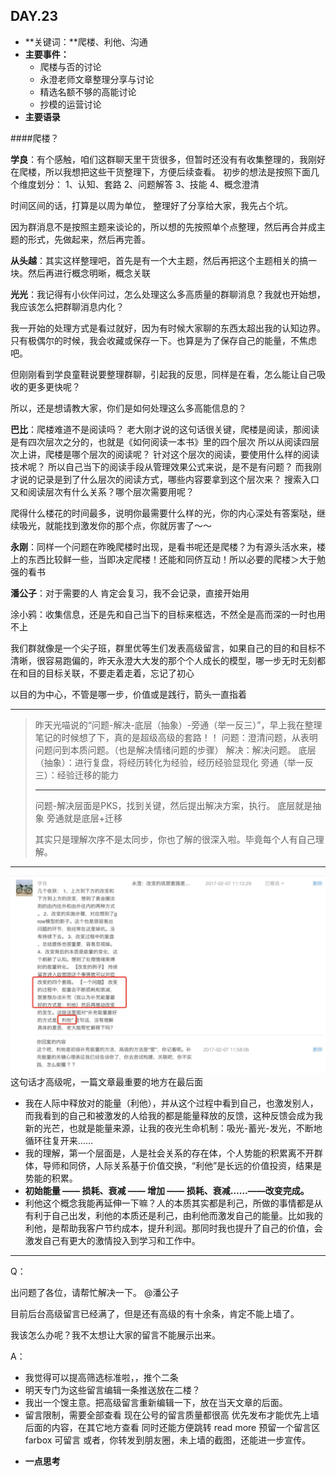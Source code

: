 
## DAY.23
+ **关键词：**爬楼、利他、沟通
+ **主要事件：**
    + 爬楼与否的讨论
    + 永澄老师文章整理分享与讨论
    + 精选名额不够的高能讨论
    + 抄模的运营讨论
+ **主要语录**

####爬楼？

**学良**：有个感触，咱们这群聊天里干货很多，但暂时还没有有收集整理的，我刚好在爬楼，所以我想把这些干货整理下，方便后续查看。
初步的想法是按照下面几个维度划分： 
1、认知、套路
2、问题解答
3、技能
4、概念澄清

时间区间的话，打算是以周为单位，
整理好了分享给大家，我先占个坑。

因为群消息不是按照主题来谈论的，所以想的先按照单个点整理，然后再合并成主题的形式，先做起来，然后再完善。

**从头越**：其实这样整理吧，首先是有一个大主题，然后再把这个主题相关的搞一块。然后再进行概念明晰，概念关联

**光光**：我记得有小伙伴问过，怎么处理这么多高质量的群聊消息？我就也开始想，我应该怎么把群聊消息内化？

我一开始的处理方式是看过就好，因为有时候大家聊的东西太超出我的认知边界。只有极偶尔的时候，我会收藏或保存一下。也算是为了保存自己的能量，不焦虑吧。

但刚刚看到学良童鞋说要整理群聊，引起我的反思，同样是在看，怎么能让自己吸收的更多更快呢？

所以，还是想请教大家，你们是如何处理这么多高能信息的？

**巴比**：爬楼难道不是阅读吗？
老大刚才说的这句话很关键，爬楼是阅读，那阅读是有四次层次之分的，也就是《如何阅读一本书》里的四个层次
所以从阅读四层次上讲，爬楼是哪个层次的阅读呢？
针对这个层次的阅读，要使用什么样的阅读技术呢？
所以自己当下的阅读手段从管理效果公式来说，是不是有问题？
而我刚才说的记录是到了什么层次的阅读方式，哪些内容要拿到这个层次来？
搜索入口又和阅读层次有什么关系？哪个层次需要用呢？

爬得什么楼花的时间最多，说明你最需要什么样的光，你的内心深处有答案哒，继续吸光，就能找到激发你的那个点，你就厉害了～～

**永刚**：同样一个问题在昨晚爬楼时出现，是看书呢还是爬楼？为有源头活水来，楼上的东西比较鲜一些，当即决定爬楼！还能和同侪互动！所以必要的爬楼＞大于勉强的看书

**潘公子**：对于需要的人 肯定会复习，我不会记录，直接开始用

涂小鸦：收集信息，还是先和自己当下的目标来框选，不然全是高而深的一时也用不上

我们群就像是一个尖子班，群里优等生们发表高级留言，如果自己的目的和目标不清晰，很容易跑偏的，昨天永澄大大发的那个个人成长的模型，哪一步无时无刻都在和目的目标关联，不要走着走着，忘记了初心

以目的为中心，不管是哪一步，价值或是践行，箭头一直指着

----------

> 昨天光喵说的“问题-解决-底层（抽象）-旁通（举一反三）”，早上我在整理笔记的时候想了下，真的是超级高级的套路！！
问题：澄清问题，从表明问题问到本质问题。（也是解决情绪问题的步骤）
解决：解决问题。
底层（抽象）：进行复盘，将经历转化为经验，经历经验显现化
旁通（举一反三）：经验迁移的能力
> 
>----------
> 
> 问题-解决层面是PKS，找到关键，然后提出解决方案，执行。
底层就是抽象
旁通就是底层+迁移
>
> 其实只是理解次序不是太同步，你也了解的很深入啦。毕竟每个人有自己理解。



- - - - -------


![](./_image/7e4ff99e1bbc5a0724100369d35b661.jpg)
这句话才高级呢，一篇文章最重要的地方在最后面

- 我在人际中释放对的能量（利他），并从这个过程中看到自己，也激发别人，而我看到的自己和被激发的人给我的都是能量释放的反馈，这种反馈会成为我新的光芒，也就是能量来源，让我的夜光生命机制：吸光-蓄光-发光，不断地循环往复开来……
- 我的理解，第一个层面是，人是社会关系的存在体，个人势能的积累离不开群体，导师和同侪，人际关系基于价值交换，“利他”是长远的价值投资，结果是势能的积累。
- **初始能量 —— 损耗、衰减 —— 增加 —— 损耗、衰减……——改变完成。**
- 利他这个概念我能再延伸一下嘛？人的本质其实都是利己，所做的事情都是从有利于自己出发，利他的本质还是利己，由利他而激发自己的能量。比如我的利他，是帮助我客户节约成本，提升利润。那同时我也提升了自己的价值，会激发自己有更大的激情投入到学习和工作中。


- - - - -------------

Q：

出问题了各位，请帮忙解决一下。 @潘公子 

目前后台高级留言已经满了，但是还有高级的有十余条，肯定不能上墙了。

我该怎么办呢？我不太想让大家的留言不能展示出来。

A：

- 我觉得可以提高筛选标准啦，，推个二条
- 明天专门为这些留言编辑一条推送放在二楼？
- 我出一个馊主意。把高级留言重新编辑一下，放在当天文章的后面。
- 留言限制，需要全部查看
现在公号的留言质量都很高
优先发布才能优先上墙
后面的内容，在其它地方查看
同时还能方便跳转
read more 预留一个留言区
farbox 可留言
或者，你转发到朋友圈，未上墙的截图，还能进一步宣传。



+ **一点思考**
